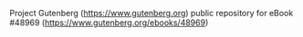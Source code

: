 Project Gutenberg (https://www.gutenberg.org) public repository for eBook #48969 (https://www.gutenberg.org/ebooks/48969)

